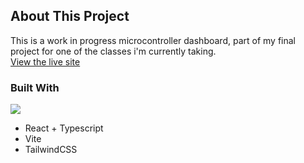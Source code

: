 ## About This Project

This is a work in progress microcontroller dashboard, part of my final project for one of the classes i'm currently taking. <br>
[View the live site](https://dashboard32.netlify.app/)

### Built With
[![](https://skills.thijs.gg/icons?i=react,vite,ts&theme=dark)](https://skillicons.dev/) 
* React + Typescript
* Vite
* TailwindCSS
